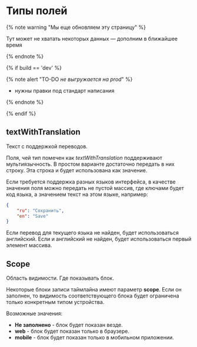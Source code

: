 # Типы полей

{% note warning "Мы еще обновляем эту страницу" %}

Тут может не хватать некоторых данных — дополним в ближайшее время

{% endnote %}

{% if build == 'dev' %}

{% note alert "TO-DO _не выгружается на prod_" %}

- нужны правки под стандарт написания

{% endnote %}

{% endif %}

## textWithTranslation

Текст с поддержкой переводов.

Поля, чей тип помечен как *textWithTranslation* поддерживают мультиязычность. В простом варианте достаточно передать в них строку. Эта строка и будет использована как значение.

Если требуется поддержка разных языков интерфейса, в качестве значения поля можно передать не пустой массив, где ключами будет код языка, а значением текст на этом языке, например:

```json
{
    "ru": "Сохранить",
    "en": "Save"
}
```

Если перевод для текущего языка не найден, будет использоваться английский. Если и английский не найден, будет использоваться первый элемент массива.

## Scope

Область видимости. Где показывать блок.

Некоторые блоки записи таймлайна имеют параметр **scope**. Если он заполнен, то видимость соответствующего блока будет ограничена только конкретным типом устройства.

Возможные значения:

- **Не заполнено** - блок будет показан везде.
- **web** - блок будет показан только в браузере.
- **mobile** - блок будет показан только в мобильном приложении.